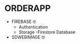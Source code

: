 # ORDERAPP

- FİREBASE :nerd_face:
    - Authentication
    - Storage
    -Firestore Database
- SDWEBIMAGE :nerd_face:
